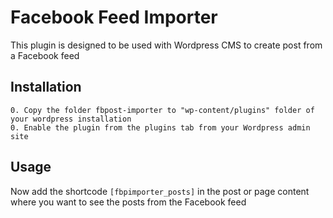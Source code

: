 Facebook Feed Importer
======================

This plugin is designed to be used with Wordpress CMS to create post from a Facebook feed


Installation
------------

```
0. Copy the folder fbpost-importer to "wp-content/plugins" folder of your wordpress installation
0. Enable the plugin from the plugins tab from your Wordpress admin site
```

Usage
-----

Now add the shortcode ```[fbpimporter_posts]``` in the post or page content where you want to see the posts from the Facebook feed